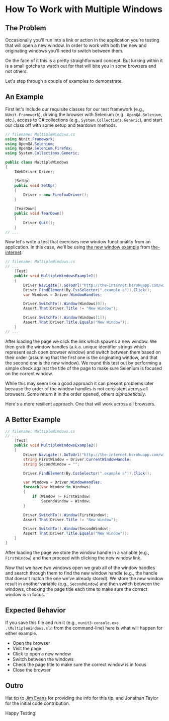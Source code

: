 # How To Work with Multiple Windows

## The Problem

Occasionally you'll run into a link or action in the application you're testing that will open a new window. In order to work with both the new and originating windows you'll need to switch between them.

On the face of it this is a pretty straightforward concept. But lurking within it is a small gotcha to watch out for that will bite you in some browsers and not others.

Let's step through a couple of examples to demonstrate.

## An Example

First let's include our requisite classes for our test framework (e.g., `NUnit.Framework`), driving the browser with Selenium (e.g., `OpenQA.Selenium`, etc.), access to C# collections (e.g., `System.Collections.Generic`), and start our class off with some setup and teardown methods.

```csharp
// filename: MultipleWindows.cs
using NUnit.Framework;
using OpenQA.Selenium;
using OpenQA.Selenium.Firefox;
using System.Collections.Generic;

public class MultipleWindows
{
    IWebDriver Driver;

    [SetUp]
    public void SetUp()
    {
        Driver = new FirefoxDriver();
    }

    [TearDown]
    public void TearDown()
    {
        Driver.Quit();
    }
// ...
```

Now let's write a test that exercises new window functionality from an application. In this case, we'll be using [the new window example](http://the-internet.herokuapp.com/windows) from [the-internet](https://github.com/tourdedave/the-internet).

```csharp
// filename: MultipleWindows.cs
// ...
    [Test]
    public void MultipleWindowsExample1()
    {
        Driver.Navigate().GoToUrl("http://the-internet.herokuapp.com/windows");
        Driver.FindElement(By.CssSelector(".example a")).Click();
        var Windows = Driver.WindowHandles;

        Driver.SwitchTo().Window(Windows[0]);
        Assert.That(Driver.Title != "New Window");

        Driver.SwitchTo().Window(Windows[1]);
        Assert.That(Driver.Title.Equals("New Window"));
    }
// ...
```

After loading the page we click the link which spawns a new window. We then grab the window handles (a.k.a. unique identifier strings which represent each open browser window) and switch between them based on their order (assuming that the first one is the originating window, and that the second one is the new window). We round this test out by performing a simple check against the title of the page to make sure Selenium is focused on the correct window.

While this may seem like a good approach it can present problems later because the order of the window handles is not consistent across all browsers. Some return it in the order opened, others _alphabetically_.

Here's a more resilient approach. One that will work across all browsers.

## A Better Example

```csharp
// filename: MultipleWindows.cs
// ...
    [Test]
    public void MultipleWindowsExample2()
    {
        Driver.Navigate().GoToUrl("http://the-internet.herokuapp.com/windows");
        string FirstWindow = Driver.CurrentWindowHandle;
        string SecondWindow = "";

        Driver.FindElement(By.CssSelector(".example a")).Click();

        var Windows = Driver.WindowHandles;
        foreach(var Window in Windows)
        {
            if (Window != FirstWindow)
                SecondWindow = Window;
        }

        Driver.SwitchTo().Window(FirstWindow);
        Assert.That(Driver.Title != "New Window");

        Driver.SwitchTo().Window(SecondWindow);
        Assert.That(Driver.Title.Equals("New Window"));
    }
}
```

After loading the page we store the window handle in a variable (e.g., `FirstWindow`) and then proceed with clicking the new window link.

Now that we have two windows open we grab all of the window handles and search through them to find the new window handle (e.g., the handle that doesn't match the one we've already stored). We store the new window result in another variable (e.g., `SecondWindow`) and then switch between the windows, checking the page title each time to make sure the correct window is in focus.

## Expected Behavior

If you save this file and run it (e.g., `nunit3-console.exe .\MultipleWindows.sln` from the command-line) here is what will happen for either example.

+ Open the browser
+ Visit the page
+ Click to open a new window
+ Switch between the windows
+ Check the page title to make sure the correct window is in focus
+ Close the browser

## Outro

Hat tip to [Jim Evans](https://twitter.com/jimevansmusic) for providing the info for this tip, and Jonathan Taylor for the initial code contribution.

Happy Testing!
